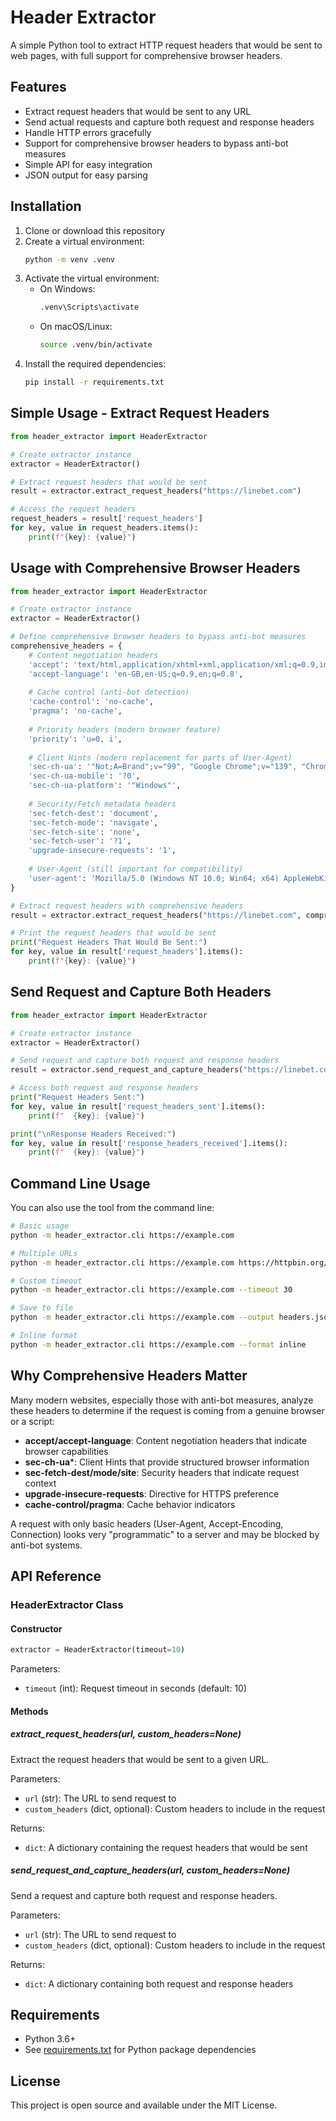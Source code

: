 # Header Extractor

A simple Python tool to extract HTTP request headers that would be sent to web pages, with full support for comprehensive browser headers.

## Features

- Extract request headers that would be sent to any URL
- Send actual requests and capture both request and response headers
- Handle HTTP errors gracefully
- Support for comprehensive browser headers to bypass anti-bot measures
- Simple API for easy integration
- JSON output for easy parsing

## Installation

1. Clone or download this repository
2. Create a virtual environment:
   ```bash
   python -m venv .venv
   ```
3. Activate the virtual environment:
   - On Windows:
     ```bash
     .venv\Scripts\activate
     ```
   - On macOS/Linux:
     ```bash
     source .venv/bin/activate
     ```
4. Install the required dependencies:
   ```bash
   pip install -r requirements.txt
   ```

## Simple Usage - Extract Request Headers

```python
from header_extractor import HeaderExtractor

# Create extractor instance
extractor = HeaderExtractor()

# Extract request headers that would be sent
result = extractor.extract_request_headers("https://linebet.com")

# Access the request headers
request_headers = result['request_headers']
for key, value in request_headers.items():
    print(f"{key}: {value}")
```

## Usage with Comprehensive Browser Headers

```python
from header_extractor import HeaderExtractor

# Create extractor instance
extractor = HeaderExtractor()

# Define comprehensive browser headers to bypass anti-bot measures
comprehensive_headers = {
    # Content negotiation headers
    'accept': 'text/html,application/xhtml+xml,application/xml;q=0.9,image/avif,image/webp,image/apng,*/*;q=0.8,application/signed-exchange;v=b3;q=0.7',
    'accept-language': 'en-GB,en-US;q=0.9,en;q=0.8',
    
    # Cache control (anti-bot detection)
    'cache-control': 'no-cache',
    'pragma': 'no-cache',
    
    # Priority headers (modern browser feature)
    'priority': 'u=0, i',
    
    # Client Hints (modern replacement for parts of User-Agent)
    'sec-ch-ua': '"Not;A=Brand";v="99", "Google Chrome";v="139", "Chromium";v="139"',
    'sec-ch-ua-mobile': '?0',
    'sec-ch-ua-platform': '"Windows"',
    
    # Security/Fetch metadata headers
    'sec-fetch-dest': 'document',
    'sec-fetch-mode': 'navigate',
    'sec-fetch-site': 'none',
    'sec-fetch-user': '?1',
    'upgrade-insecure-requests': '1',
    
    # User-Agent (still important for compatibility)
    'user-agent': 'Mozilla/5.0 (Windows NT 10.0; Win64; x64) AppleWebKit/537.36 (KHTML, like Gecko) Chrome/139.0.0.0 Safari/537.36'
}

# Extract request headers with comprehensive headers
result = extractor.extract_request_headers("https://linebet.com", comprehensive_headers)

# Print the request headers that would be sent
print("Request Headers That Would Be Sent:")
for key, value in result['request_headers'].items():
    print(f"{key}: {value}")
```

## Send Request and Capture Both Headers

```python
from header_extractor import HeaderExtractor

# Create extractor instance
extractor = HeaderExtractor()

# Send request and capture both request and response headers
result = extractor.send_request_and_capture_headers("https://linebet.com")

# Access both request and response headers
print("Request Headers Sent:")
for key, value in result['request_headers_sent'].items():
    print(f"  {key}: {value}")

print("\nResponse Headers Received:")
for key, value in result['response_headers_received'].items():
    print(f"  {key}: {value}")
```

## Command Line Usage

You can also use the tool from the command line:

```bash
# Basic usage
python -m header_extractor.cli https://example.com

# Multiple URLs
python -m header_extractor.cli https://example.com https://httpbin.org/headers

# Custom timeout
python -m header_extractor.cli https://example.com --timeout 30

# Save to file
python -m header_extractor.cli https://example.com --output headers.json

# Inline format
python -m header_extractor.cli https://example.com --format inline
```

## Why Comprehensive Headers Matter

Many modern websites, especially those with anti-bot measures, analyze these headers to determine if the request is coming from a genuine browser or a script:

- **accept/accept-language**: Content negotiation headers that indicate browser capabilities
- **sec-ch-ua***: Client Hints that provide structured browser information
- **sec-fetch-dest/mode/site**: Security headers that indicate request context
- **upgrade-insecure-requests**: Directive for HTTPS preference
- **cache-control/pragma**: Cache behavior indicators

A request with only basic headers (User-Agent, Accept-Encoding, Connection) looks very "programmatic" to a server and may be blocked by anti-bot systems.

## API Reference

### HeaderExtractor Class

#### Constructor
```python
extractor = HeaderExtractor(timeout=10)
```

Parameters:
- `timeout` (int): Request timeout in seconds (default: 10)

#### Methods

##### extract_request_headers(url, custom_headers=None)
Extract the request headers that would be sent to a given URL.

Parameters:
- `url` (str): The URL to send request to
- `custom_headers` (dict, optional): Custom headers to include in the request

Returns:
- `dict`: A dictionary containing the request headers that would be sent

##### send_request_and_capture_headers(url, custom_headers=None)
Send a request and capture both request and response headers.

Parameters:
- `url` (str): The URL to send request to
- `custom_headers` (dict, optional): Custom headers to include in the request

Returns:
- `dict`: A dictionary containing both request and response headers

## Requirements

- Python 3.6+
- See [requirements.txt](requirements.txt) for Python package dependencies

## License

This project is open source and available under the MIT License.